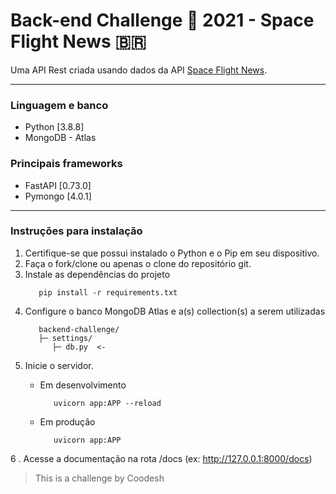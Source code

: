 # Back-end Challenge 🏅 2021 - Space Flight News :brazil:


Uma API Rest criada usando dados da API [Space Flight News](https://api.spaceflightnewsapi.net/v3/documentation).
******
### Linguagem e banco
*   Python [3.8.8]
*   MongoDB - Atlas

### Principais frameworks
*   FastAPI [0.73.0]
*   Pymongo [4.0.1]
*****
### Instruções para instalação
1.   Certifique-se que possui instalado o Python e o Pip em seu dispositivo.
2.   Faça o fork/clone ou apenas o clone do repositório git.
3.   Instale as dependências do projeto
     ```
        pip install -r requirements.txt
     ```
4.   Configure o banco MongoDB Atlas e a(s) collection(s) a serem utilizadas
     ```
        backend-challenge/
        ├─ settings/
           ├─ db.py  <-

     ```
5.   Inicie o servidor.
     *   Em desenvolvimento
         ```
            uvicorn app:APP --reload
         ```

     *   Em produção
         ```
            uvicorn app:APP
         ```

6 . Acesse a documentação na rota /docs (ex: http://127.0.0.1:8000/docs)



> This is a challenge by Coodesh









